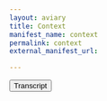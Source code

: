 ```yaml
---
layout: aviary
title: Context
manifest_name: context
permalink: context
external_manifest_url: 

---
```

<!-- Add an essay or interpretive material below this line,
using HTML or markdown.  Do not modify this file above this line -->
<head>
  <!-- Google tag (gtag.js) -->
<script async src="https://www.googletagmanager.com/gtag/js?id=G-VE0VSZDWME"></script>
<script>
  window.dataLayer = window.dataLayer || [];
  function gtag(){dataLayer.push(arguments);}
  gtag('js', new Date());

  gtag('config', 'G-VE0VSZDWME');
</script>

<button onclick="myFunction()">Transcript</button>

<script>
        function myFunction() {
            var x = document.getElementById("myDIV");
            if (x.style.display === "none" || x.style.display === "") {
                x.style.display = "block";
            } else {
                x.style.display = "none";
            }
        }
</script>
<div id="myDIV" style="display: none; text-align: justify">
The “difficult work” that I have just described in terms of organizing columns and annotations is supported by the separate pages that teach users the importance of publishing digital annotations. The purpose of this “Create Page” function is to offer space for contextual information, such as an essay and images. In sum, this function supports further engagement with any artifact as a knowledge and meaning making practice. I really enjoy the integration in these pages in AVAnnotate because it asks users to purposefully situate their goal of working with sound and audio. These pages teach users to ask “why these annotations” and “why this audio” in creative and unique ways. This is especially helpful for students working with audio and sound as it exceeds mere listening and then annotating that experience; these pages require deeper engagement with the intersection of listening and annotating, and what this means in the larger context of the project. Creating contextual pages is more than supplementary, in this sense—it prompts users to think, consider, and reflect in a meaningful way.
<br><br>
When users create and title a page, it gets published in their GitHub repository with the other published parts of the project, like the annotations and audio items which have been uploaded. Due to this, the pages must be written in GitHub, which means using Markdown. This requirement can be a learning curve for some users, and it also can hinder the productive benefits of the tool as a resource for teaching. Not all users may come to use AVAnnotate with coding experience or knowledge of Markdown. It’s not the most difficult language, but it’s a shift from using Word or Google Docs to write and integrate images and audio. So, unlike the other functions of the software, creating pages can be where users get stuck, and this can discourage their engagement with the annotations they’ve created. Missing out on this opportunity to make sense of their exhibit severely inhibits the purpose of the software as a tool for sustainable access. Because while audio and annotations together may be a type of intervention into accessibility issues, excluding contextual pages doesn’t fully grasp the opportunities of the software. This is why I believe these pages are essential to AVAnnotate as a tool for teaching users how to thoughtfully engage with the sustainability and accessibility of their annotated artifact as a source of information and knowledge.
<br><br>
However, I’d also argue that the use of Markdown is essential to the conceptual framework of AVAnnotate. As a software for creating exhibits of annotations digitally, developing context in any other way would not be in accordance with AVAnnotate as a tool for teaching. The use of the “Create Pages” function—not alone but in combination with the rest of the software—develops the software as a mechanism for conceptualizing interventions in digital environments. In other words, the requirement of coding attunes users to their own role in sustaining an artifact in a digital space. It’s not that a word processing software would be “too easy”; the point is, the added difficulty of Markdown teaches users to be hyper aware of what constitutes the intervention that they’re creating. In a sense, creating contextual pages is an ethic of accountability as users construct, piece by piece, the significance of what they are promoting sustainability and accessibility to. While AVAnnotates response to the degradation of audio artifacts is surely rhetorical, what the software asks of users is also part of this rhetorical intervention.
<br><br>
For such a reason, I believe that AVAnnotate is an essential tool for teaching rhetoric and writing, especially as these classrooms focus on sound, archival practices, and digital technologies. This software teaches students how to develop rhetorical interventions in digital and sonic spaces with a focus on how they, as individuals and a collective, are responsible for how they compose access. Pages, while they seem like a small part of a project and the software as a whole, make AVAnnotate a tool for teaching students about the importance of rhetoric and writing.
<br><br>
</div>

<link rel="stylesheet" type="text/css" href="style.css">
</head>
